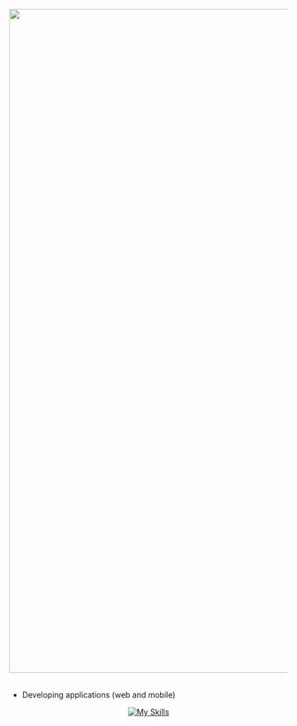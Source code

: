 
<img src="https://i.pinimg.com/originals/04/fa/d9/04fad9cc37fc5ef697f100ec8b01a50a.jpg" width="1200"/><br><br>


- Developing applications (web and mobile)
 
<div align="center">
  <a href="https://github.com/ElielSantos">

  [![My Skills](https://skills.thijs.gg/icons?i=css,html,bootstrap,javascript,py,java,php,nodejs,mysql,git&theme=light)](https://skills.thijs.gg)

 
  
  
  

